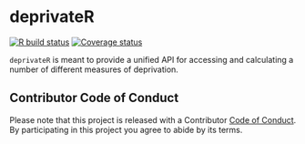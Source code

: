 
<!-- README.md is generated from README.Rmd. Please edit that file -->

# deprivateR

[![R build
status](https://github.com/chris-prener/deprivateR/workflows/R-CMD-check/badge.svg)](https://github.com/chris-prener/deprivateR/actions)
[![Coverage
status](https://codecov.io/gh/chris-prener/deprivateR/branch/master/graph/badge.svg)](https://codecov.io/github/chris-prener/censusxy?branch=main)

`deprivateR` is meant to provide a unified API for accessing and
calculating a number of different measures of deprivation.

## Contributor Code of Conduct

Please note that this project is released with a Contributor [Code of
Conduct](/.github/CODE_OF_CONDUCT.md). By participating in this project
you agree to abide by its terms.
